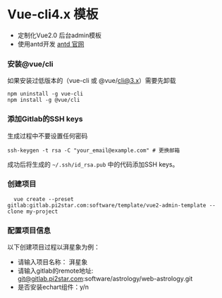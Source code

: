 # Vue-cli4.x 模板
- 定制化Vue2.0 后台admin模板
- 使用antd开发 [antd 官网](https://antdv.com/docs/vue/introduce-cn/)
### 安装@vue/cli
如果安装过低版本的（vue-cli 或 @vue/cli@3.x）需要先卸载
```
npm uninstall -g vue-cli
npm install -g @vue/cli
```

### 添加Gitlab的SSH keys
生成过程中不要设置任何密码
``` shell
ssh-keygen -t rsa -C "your_email@example.com" # 更换邮箱
```
成功后将生成的 `~/.ssh/id_rsa.pub` 中的代码添加SSH keys。

### 创建项目
```
  vue create --preset gitlab:gitlab.pi2star.com:software/template/vue2-admin-template --clone my-project
```


### 配置项目信息
以下创建项目过程以湃星象为例：  
- 请输入项目名称： 湃星象  
- 请输入gitlab的remote地址: git@gitlab.pi2star.com:software/astrology/web-astrology.git  
- 是否安装echart组件：y/n  



